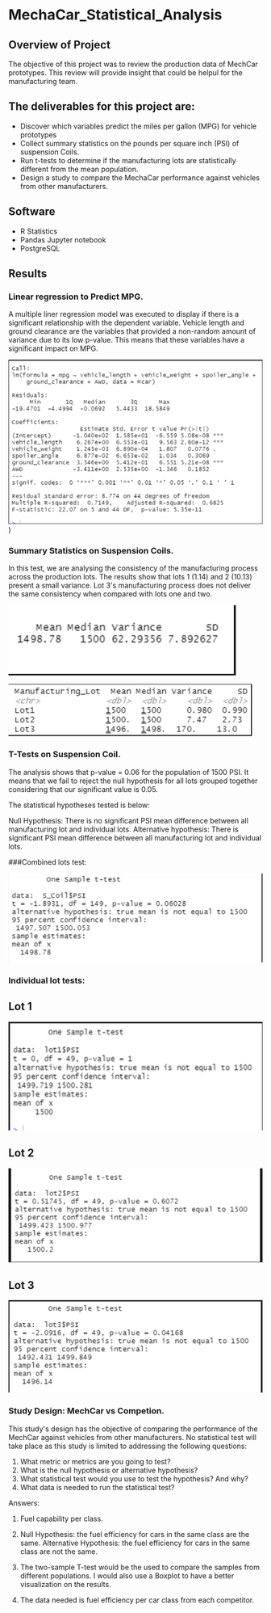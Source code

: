 # MechaCar_Statistical_Analysis

## Overview of Project
The objective of this project was to review the production data of MechCar prototypes. This review will provide insight that could be helpul for the manufacturing team. 


## The deliverables for this project are:

*	Discover which variables predict the miles per gallon (MPG) for vehicle prototypes
* Collect summary statistics on the pounds per square inch (PSI) of suspension Coils.									
*	Run t-tests to determine if the manufacturing lots are statistically different from the mean population.
*	Design a study to compare the MechaCar performance against vehicles from other manufacturers.

## Software
*	R Statistics
* Pandas Jupyter notebook									
* PostgreSQL

## Results 

### Linear regression to Predict MPG. 

A multiple liner regression model was executed to display if there is a significant relationship with the dependent variable. Vehicle length and ground clearance are the variables that provided a non-random amount of variance due to its low p-value. This means that these variables have a significant impact on MPG.


![image1](https://github.com/DannyJohnson-Hi/MechaCar_Statistical_Analysis/blob/main/Images/image1.PNG))


### Summary Statistics on Suspension Coils.

In this test, we are analysing the consistency of the manufacturing process across the production lots.  The results show that lots 1 (1.14) and 2 (10.13) present a small variance. 
Lot 3's manufacturing process does not deliver the same consistency when compared with lots one and two.

![image2](https://github.com/DannyJohnson-Hi/MechaCar_Statistical_Analysis/blob/main/Images/image2.PNG)

![image3](https://github.com/DannyJohnson-Hi/MechaCar_Statistical_Analysis/blob/main/Images/image3.PNG)


### T-Tests on Suspension Coil.

The analysis shows that p-value = 0.06 for the population of 1500 PSI.  It means that we fail to reject the null hypothesis for all lots grouped together considering that our significant value is 0.05.

The statistical hypotheses tested is below:

Null Hypothesis: There is no significant PSI mean difference between all manufacturing lot and individual lots. 
Alternative hypothesis: There is significant PSI mean difference between all manufacturing lot and individual lots.

###Combined lots test:


![image4](https://github.com/DannyJohnson-Hi/MechaCar_Statistical_Analysis/blob/main/Images/image4.PNG)

### Individual lot tests:

## Lot 1
![image5](https://github.com/DannyJohnson-Hi/MechaCar_Statistical_Analysis/blob/main/Images/image5.PNG)


## Lot 2
![image6](https://github.com/DannyJohnson-Hi/MechaCar_Statistical_Analysis/blob/main/Images/image6.PNG)


## Lot 3
![image7](https://github.com/DannyJohnson-Hi/MechaCar_Statistical_Analysis/blob/main/Images/image7.PNG)


### Study Design: MechCar vs Competion.

This study's design has the objective of comparing the performance of the MechCar against vehicles from other manufacturers. No statistical test will take place as this study is limited to addressing the following questions: 
1.	What metric or metrics are you going to test?
2.	What is the null hypothesis or alternative hypothesis?
3.	What statistical test would you use to test the hypothesis? And why?
4.	What data is needed to run the statistical test?

Answers:

1.	Fuel capability per class.

2.	Null Hypothesis: the fuel efficiency for cars in the same class are the same. 
Alternative Hypothesis: the fuel efficiency for cars in the same class are not the same.

3.	The two-sample T-test would be the used to compare the samples from different populations. I would also use a Boxplot to have a better visualization on the results.

4.	The data needed is fuel efficiency per car class from each competitor.
